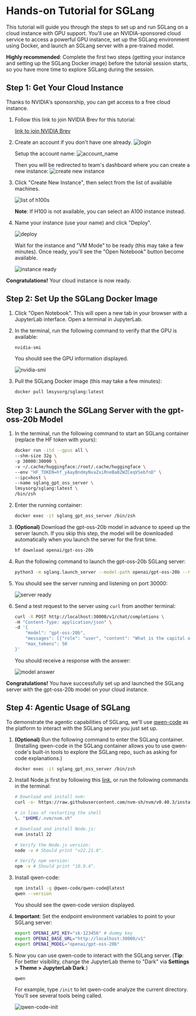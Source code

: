 # Hands-on Tutorial for SGLang

This tutorial will guide you through the steps to set up and run SGLang on a cloud instance with GPU support. You'll use an NVIDIA-sponsored cloud service to access a powerful GPU instance, set up the SGLang environment using Docker, and launch an SGLang server with a pre-trained model.

**Highly recommended**: Complete the first two steps (getting your instance and setting up the SGLang Docker image) before the tutorial session starts, so you have more time to explore SGLang during the session.

## Step 1: Get Your Cloud Instance

Thanks to NVIDIA's sponsorship, you can get access to a free cloud instance.

1. Follow this link to join NVIDIA Brev for this tutorial:

    [link to join NVIDIA Brev](https://brev.nvidia.com/invite?token=eyJhbGciOiJIUzI1NiIsInR5cCI6IkpXVCJ9.eyJleHBpcmF0aW9uIjoxNzYxODYxODEyLCJvcmdJZCI6Im9yZy0zNDROYWZyQlVaUUpTQXJOclVlcUdQTWdDVVAiLCJ1c2VySWQiOiJ1c2VyLTM0MXY5ajZVa2VYUFpqemRoSXNPbDVVUXNNRSJ9.hJ5jA8apd1k6HbNcUmX-sfMKPybbc1_JAFgXLjGmKac&orgID=org-344NafrBUZQJSArNrUeqGPMgCUP)

2. Create an account if you don't have one already.
    ![login](login.png)

    Setup the account name:
    ![account_name](account_name.png)

    Then you will be redirected to team's dashboard where you can create a new instance:
    ![create new instance](create_new_instance.png)

3. Click "Create New Instance", then select from the list of available machines.

    ![list of h100s](h100s.png)

    **Note**: If H100 is not available, you can select an A100 instance instead.

4. Name your instance (use your name) and click "Deploy".
    
    ![deploy](deploy.png)
    
    Wait for the instance and "VM Mode" to be ready (this may take a few minutes). Once ready, you'll see the "Open Notebook" button become available.
    
    ![instance ready](instance_ready.png)

**Congratulations!** Your cloud instance is now ready.

## Step 2: Set Up the SGLang Docker Image

1. Click "Open Notebook". This will open a new tab in your browser with a JupyterLab interface. Open a terminal in JupyterLab.
    <!-- ![open terminal](open_terminal.png) -->

2. In the terminal, run the following command to verify that the GPU is available:
    ```bash
    nvidia-smi
    ```
    You should see the GPU information displayed.
    
    ![nvidia-smi](nvidia-smi.png)

3. Pull the SGLang Docker image (this may take a few minutes):
    ```bash
    docker pull lmsysorg/sglang:latest
    ```

## Step 3: Launch the SGLang Server with the gpt-oss-20b Model

1. In the terminal, run the following command to start an SGLang container (replace the HF token with yours):
    ```bash
    docker run -itd --gpus all \
    --shm-size 32g \
    -p 30000:30000 \
    -v ~/.cache/huggingface:/root/.cache/huggingface \
    --env "HF_TOKEN=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" \
    --ipc=host \
    --name sglang_gpt_oss_server \
    lmsysorg/sglang:latest \
    /bin/zsh
    ```

2. Enter the running container:
    ```bash
    docker exec -it sglang_gpt_oss_server /bin/zsh
    ```

3. **(Optional)** Download the gpt-oss-20b model in advance to speed up the server launch. If you skip this step, the model will be downloaded automatically when you launch the server for the first time.
    ```bash
    hf download openai/gpt-oss-20b
    ```

4. Run the following command to launch the gpt-oss-20b SGLang server:
    ```bash
    python3 -m sglang.launch_server --model-path openai/gpt-oss-20b --reasoning-parser gpt-oss --tool-call-parser gpt-oss --host 0.0.0.0
    ```

5. You should see the server running and listening on port 30000:
    
    ![server ready](server_ready.png)

6. Send a test request to the server using `curl` from another terminal:
    ```bash
    curl -X POST http://localhost:30000/v1/chat/completions \
    -H "Content-Type: application/json" \
    -d '{
        "model": "gpt-oss-20b",
        "messages": [{"role": "user", "content": "What is the capital of France?"}],
        "max_tokens": 50
    }'
    ```
    You should receive a response with the answer:
    
    ![model answer](model_answer.png)

**Congratulations!** You have successfully set up and launched the SGLang server with the gpt-oss-20b model on your cloud instance.

## Step 4: Agentic Usage of SGLang

To demonstrate the agentic capabilities of SGLang, we'll use [qwen-code](https://github.com/QwenLM/qwen-code) as the platform to interact with the SGLang server you just set up.

1. **(Optional)** Run the following command to enter the SGLang container. (Installing qwen-code in the SGLang container allows you to use qwen-code's built-in tools to explore the SGLang repo, such as asking for code explanations.)
    ```bash
    docker exec -it sglang_gpt_oss_server /bin/zsh
    ```

2. Install Node.js first by following this [link](https://nodejs.org/en/download), or run the following commands in the terminal:
    ```bash
    # Download and install nvm:
    curl -o- https://raw.githubusercontent.com/nvm-sh/nvm/v0.40.3/install.sh | bash

    # in lieu of restarting the shell
    \. "$HOME/.nvm/nvm.sh"

    # Download and install Node.js:
    nvm install 22

    # Verify the Node.js version:
    node -v # Should print "v22.21.0".

    # Verify npm version:
    npm -v # Should print "10.9.4".
    ```

3. Install qwen-code:
    ```bash
    npm install -g @qwen-code/qwen-code@latest
    qwen --version
    ```
    You should see the qwen-code version displayed.

4. **Important**: Set the endpoint environment variables to point to your SGLang server:
    ```bash
    export OPENAI_API_KEY="sk-123456" # dummy key
    export OPENAI_BASE_URL="http://localhost:30000/v1"
    export OPENAI_MODEL="openai/gpt-oss-20b"
    ```

5. Now you can use qwen-code to interact with the SGLang server. (**Tip**: For better visibility, change the JupyterLab theme to "Dark" via **Settings > Theme > JupyterLab Dark**.)
    ```bash
    qwen
    ```
    For example, type `/init` to let qwen-code analyze the current directory. You'll see several tools being called.
    
    ![qwen-code-init](qwen_code_init.png)


